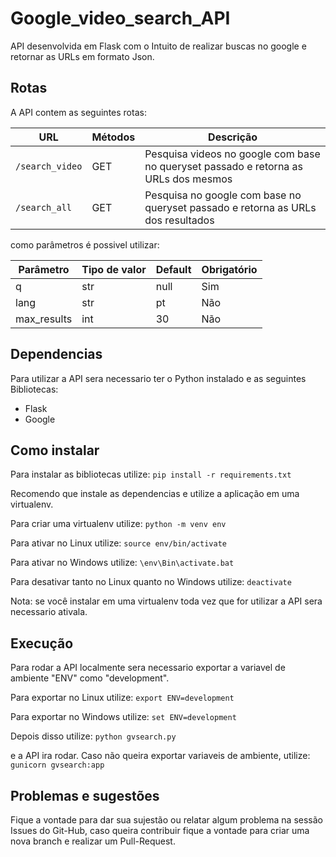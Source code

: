 # Google_video_search_API

API desenvolvida em Flask com o Intuito de realizar buscas no google e retornar as URLs em formato Json.

## Rotas

A API contem as seguintes rotas:

| URL | Métodos | Descrição |
| -------- | ------------- | --------- |
| `/search_video` | GET | Pesquisa videos no google com base no queryset passado e retorna as URLs dos mesmos |
| `/search_all` | GET | Pesquisa no google com base no queryset passado e retorna as URLs dos resultados |

como parâmetros é possivel utilizar:

| Parâmetro | Tipo de valor | Default | Obrigatório |
| -------- | ------------- | ---------- | --------- |
| q | str | null | Sim |
| lang | str | pt | Não |
| max_results | int  | 30 | Não |


## Dependencias

Para utilizar a API sera necessario ter o Python instalado e as seguintes Bibliotecas:

- Flask
- Google

## Como instalar

Para instalar as bibliotecas utilize:
``` pip install -r requirements.txt ```

Recomendo que instale as dependencias e utilize a aplicação em uma virtualenv.

Para criar uma virtualenv utilize:
``` python -m venv env ```

Para ativar no Linux utilize:
``` source env/bin/activate ```

Para ativar no Windows utilize:
``` \env\Bin\activate.bat ```

Para desativar tanto no Linux quanto no Windows utilize:
``` deactivate ```

Nota: se você instalar em uma virtualenv toda vez que for utilizar a API sera necessario ativala.

## Execução

Para rodar a API localmente sera necessario exportar a variavel de ambiente "ENV" como "development".

Para exportar no Linux utilize:
``` export ENV=development ```

Para exportar no Windows utilize:
``` set ENV=development ```

Depois disso utilize:
``` python gvsearch.py ```

e a API ira rodar. Caso não queira exportar variaveis de ambiente, utilize:
``` gunicorn gvsearch:app ```

## Problemas e sugestões

Fique a vontade para dar sua sujestão ou relatar algum problema na sessão Issues do Git-Hub, caso queira contribuir fique a vontade para criar uma nova branch e realizar um Pull-Request.